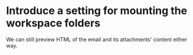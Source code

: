 # Introduce a setting for mounting the workspace folders

We can still preview HTML of the email and its attachments' content either way.
